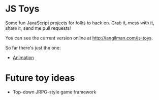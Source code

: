 # JS Toys

Some fun JavaScript projects for folks to hack on. Grab it, mess with it, share it, send me pull requests!

You can see the current version online at http://iangilman.com/js-toys.

So far there's just the one:

* [Animation](https://github.com/iangilman/js-toys/tree/master/animation)

# Future toy ideas

* Top-down JRPG-style game framework
